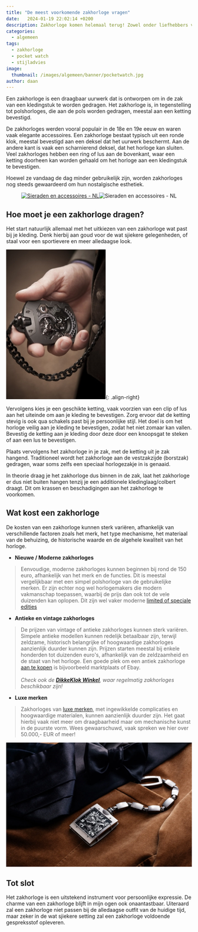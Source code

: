 ```yaml
---
title: "De meest voorkomende zakhorloge vragen"
date:   2024-01-19 22:02:14 +0200
description: Zakhorloge komen helemaal terug! Zowel onder liefhebbers van polshorloges als onder de gewone mens. Heb jij er al een, of twijfel je over de aanschaf? Lees hier het antwoord op de meest voorkomende zakhorloge vragen en tips voor het aankopen van je eerste zakhorloge!
categories:
  - algemeen
tags:
  - zakhorloge
  - pocket watch
  - stijladvies
image: 
  thumbnail: /images/algemeen/banner/pocketwatch.jpg
author: daan
---
```

Een zakhorloge is een draagbaar uurwerk dat is ontworpen om in de zak van een kledingstuk te worden gedragen. Het zakhorloge is, in tegenstelling tot polshorloges, die aan de pols worden gedragen, meestal aan een ketting bevestigd. 

De zakhorloges werden vooral populair in de 18e en 19e eeuw en waren vaak elegante accessoires. Een zakhorloge bestaat typisch uit een ronde klok, meestal bevestigd aan een deksel dat het uurwerk beschermt. Aan de andere kant is vaak een scharnierend deksel, dat het horloge kan sluiten. Veel zakhorloges hebben een ring of lus aan de bovenkant, waar een ketting doorheen kan worden gehaald om het horloge aan een kledingstuk te bevestigen.

Hoewel ze vandaag de dag minder gebruikelijk zijn, worden zakhorloges nog steeds gewaardeerd om hun nostalgische esthetiek.

<center><a href="https://partner.bol.com/click/click?p=1&amp;t=url&amp;s=1321762&amp;url=https%3A%2F%2Fwww.bol.com%2Fnl%2Fm%2Fsieraden%2F&amp;f=BAN&amp;name=Sieraden%20en%20accessoires%20-%20NL&amp;subid=" target="_blank"><img src="https://www.bol.com/nl/upload/partnerprogramma/190605-sieraden-en-accessoires-pp-728x90.jpg" width="728" height="90" alt="Sieraden en accessoires - NL"  /></a><img src="https://partner.bol.com/click/impression?p=1&amp;s=1321762&amp;t=url&amp;f=BAN&amp;name=Sieraden%20en%20accessoires%20-%20NL&amp;subid=" width="1" height="1" alt="Sieraden en accessoires - NL"/></center>

## Hoe moet je een zakhorloge dragen?
Het start natuurlijk allemaal met het uitkiezen van een zakhorloge wat past bij je kleding. Denk hierbij aan goud voor de wat sjiekere gelegenheden, of staal voor een sportievere en meer alledaagse look.

![UR-1001 Zeit Device pocket watch](/images/horloges/urwerk/ur-1001_te.jpg){: .align-right}

Vervolgens kies je een geschikte ketting, vaak voorzien van een clip of lus aan het uiteinde om aan je kleding te bevestigen. Zorg ervoor dat de ketting stevig is ook qua schakels past bij je persoonlijke stijl. Het doel is om het horloge veilig aan je kleding te bevestigen, zodat het niet zomaar kan vallen. Bevestig de ketting aan je kleding door deze door een knoopsgat te steken of aan een lus te bevestigen. 

Plaats vervolgens het zakhorloge in je zak, met de ketting uit je zak hangend. Traditioneel wordt het zakhorloge aan de vestzakzijde (borstzak) gedragen, waar soms zelfs een speciaal horlogezakje in is genaaid.

In theorie draag je het zakhorloge dus binnen in de zak, laat het zakhorloge er dus niet buiten hangen tenzij je een additionele kledinglaag/colbert draagt. Dit om krassen en beschadigingen aan het zakhorloge te voorkomen. 

## Wat kost een zakhorloge
De kosten van een zakhorloge kunnen sterk variëren, afhankelijk van verschillende factoren zoals het merk, het type mechanisme, het materiaal van de behuizing, de historische waarde en de algehele kwaliteit van het horloge. 


* **Nieuwe / Moderne zakhorloges**
> Eenvoudige, moderne zakhorloges kunnen beginnen bij rond de 150 euro, afhankelijk van het merk en de functies. Dit is meestal vergelijkbaar met een simpel polshorloge van de gebruikelijke merken. Er zijn echter nog wel horlogemakers die modern vakmanschap toepassen, waarbij de prijs dan ook tot de vele duizenden kan oplopen. Dit zijn wel vaker moderne [limited of speciale edities](/algemeen/limited-en-special-editions)

* **Antieke en vintage zakhorloges**
> De prijzen van vintage of antieke zakhorloges kunnen sterk variëren. Simpele antieke modellen kunnen redelijk betaalbaar zijn, terwijl zeldzame, historisch belangrijke of hoogwaardige zakhorloges aanzienlijk duurder kunnen zijn. Prijzen starten meestal bij enkele honderden tot duizenden euro's, afhankelijk van de zeldzaamheid en de staat van het horloge. Een goede plek om een antiek zakhorloge [aan te kopen](algemeen/waar-koop-je-een-horloge) is bijvoorbeeld marktplaats of Ebay. \
 \
_Check ook de [**DikkeKlok Winkel**](https://dikkeklok.nl/winkel), waar regelmatig zakhorloges beschikbaar zijn!_

* **Luxe merken**
> Zakhorloges van [luxe merken](/algemeen/zustermerken), met ingewikkelde complicaties en hoogwaardige materialen, kunnen aanzienlijk duurder zijn. Het gaat hierbij vaak niet meer om draagbaarheid maar om mechanische kunst in de puurste vorm. Wees gewaarschuwd, vaak spreken we hier over 50.000,- EUR of meer!

![Richard Mille pocket watch](/images/horloges/richard-mille/pocket-watch.webp)

## Tot slot
Het zakhorloge is een uitstekend instrument voor persoonlijke expressie. De charme van een zakhorloge blijft in mijn ogen ook onaantastbaar. Uiteraard zal een zakhorloge niet passen bij de alledaagse outfit van de huidige tijd, maar zeker in de wat sjiekere setting zal een zakhorloge voldoende gespreksstof opleveren.